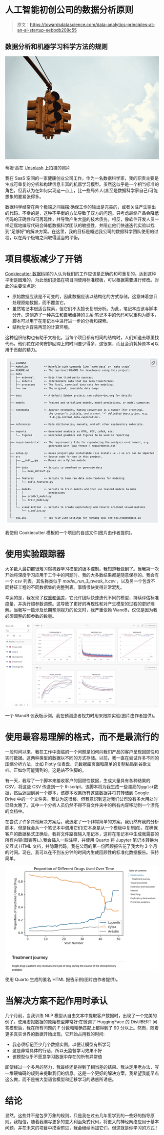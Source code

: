 # 人工智能初创公司的数据分析原则

> 原文：<https://towardsdatascience.com/data-analytics-principles-at-an-ai-startup-eebbdb208c55>

## 数据分析和机器学习科学方法的规则

![](img/f7fe6f18faa4c16aa85d21b344c3bd88.png)

蒂姆·高在 [Unsplash](https://unsplash.com?utm_source=medium&utm_medium=referral) 上拍摄的照片

我在 SaaS 空间的一家健康创业公司工作，作为一名数据科学家，我的职责主要是生成可重复的分析和构建信息丰富的机器学习模型。虽然这似乎是一个相当标准的角色，但我认为在如何实现这一点上，比一些局外人(甚至是数据科学家自己)可能想象的要紧张得多。

数据科学经常在两个极端之间摇摆:确保工作的输出是完美的，或者关注产生输出的代码。不幸的是，这种不平衡的方法导致了双方的问题。只考虑最终产品会降低代码的正确性和可再现性，并导致产生大量的技术债务。相反，像软件开发人员一样迂腐地编写代码会降低数据科学团队的敏捷性，并阻止他们快速迭代实验以找到“足够好”的解决方案。在这里，我的目标是概述我公司的数据科学团队使用的过程，以在两个极端之间取得适当的平衡。

# 项目模板减少了开销

[Cookiecutter 数据科学](https://drivendata.github.io/cookiecutter-data-science/)的人认为我们的工作应该是正确的和可重复的。达到这种平衡是困难的，为此他们提倡在项目间使用标准模板，可以根据需要进行修改。对此的主要论点是:

*   原始数据应该是不可变的，因此数据应该以结构化的方式存储，这意味着您只处理原始数据，而不覆盖它。
*   虽然笔记本很适合探索，但它们不太擅长复制分析。为此，笔记本应该与脚本分开。这创造了一种共生和自我维持的关系:笔记本中的代码可以重构为脚本，脚本可以用于在笔记本中进行进一步的分析和探索。
*   结构允许容易再现的计算环境。

这种组织结构也有助于文档化。当每个项目都有相同的结构时，人们知道去哪里找代码。他们花在如何安排回购上的时间要少得多，这很累，而且会消耗掉原本可以用于贡献的精力。

![](img/fdffa1b3900ca966e1f3692f11d27a14.png)

我使用 Cookiecutter 模板的一个项目的自述文件(图片由作者提供)。

# 使用实验跟踪器

大多数人最初都很难习惯机器学习模型的版本控制。我知道我做到了。当我第一次开始将深度学习应用于工作中的问题时，我的大多数结果都是随意保存的。我会有一个 csv 列表，其名称类似于 *model_run_3_tweak_lr.csv* ，以及另一个包含不同特征工程的不同数据集的完整列表。事情很快变得非常混乱。

幸运的是，我发现了[权重和偏差](https://wandb.ai/home)，它允许团队快速迭代不同的模型，持续评估标准度量，并执行超参数调整。这导致了更好的再现性和对产生模型的过程的更好理解。当我写一篇涉及长期预测视力的论文时，我严重依赖 WandB，仅仅是因为我必须调整的超参数的数量。

![](img/a9c5972264254734118c8bd1516a339c.png)

一个 WandB 仪表板示例，我在预测患者视力时用来跟踪实验(图片由作者提供)。

# 使用最容易理解的格式，而不是最流行的

一段时间以来，我在工作中面临的一个问题是如何向我们产品的客户呈现回顾性和实时数据。这两种类型的数据以不同的方式存储。以前，我一直在尝试许多不同的压缩分析方法，比如 Plotly 仪表盘、元数据库页面和简单的复制粘贴到谷歌文档。正如你可能猜到的，这是站不住脚的。

有一天，我写了一个脚本来接收客户的回顾性数据，生成大量具有各种结果的 CSV，将这些 CSV 传送到一个 R-script，该脚本将为我生成一些漂亮的`ggplot`数据，然后返回到另一个脚本，该脚本收集所有这些数据并将其转储到 Google Drive 中的一个文件夹。我认为这很棒，但我意识到这对我们公司没有多大用处时已经太晚了。其中一个分析人员仍然不得不将文件夹中的所有内容移动到一个漂亮的文档中。

在尝试了许多其他解决方案后，我选定了一个非常简单的方案。我仍然有我的分析脚本，但是我会从一个笔记本中调用它们(它本身是从一个模板中复制的)。在确保客户的数据格式正确后，我将文件路径输入笔记本，这将在笔记本中生成我需要的所有内容(图表等)。).我会插入一些注释，并使用 Quarto 将 Jupyter 笔记本转换为交互式 HTML 文档，并隐藏代码。我在公司的第一份回顾报告花了我大约 3 个月的时间。现在，我可以在不到五分钟的时间内生成回顾性的标准化数据报告。保持简单。

![](img/3d356f7e245592e9f481ea5c3e27cae7.png)

使用 Quarto 生成的匿名 HTML 报告示例(图片由作者提供)。

# 当解决方案不起作用时承认

几个月前，当我训练 NLP 模型从自由文本中提取客户数据时，出现了一个完美的例子。使用虚拟数据的原始模型非常好:在微调了 HuggingFace 的 DistilBERT 问答模型后，我在所有问题的 F 分数和精确匹配上都得到了 90 分以上。然而，随着更多真实世界的数据开始出现，它开始占用我的时间:

*   我必须标记至少几个数据实例，以便让模型有所学习
*   这是非常具体的行话，所以无监督学习效果不好
*   该模型似乎不愿意学习数据中存在的所有异常值

即使经过一个多月的努力，我最终还是得到了相当差的结果。我决定用老办法，写一堆硬编码的规则来提取我们的信息。这是一个更好的解决方案，我希望我能早点这么做，而不是被大型语言模型和迁移学习的诱惑所诱惑。

# 结论

显然，这些并不是包罗万象的规则，只是我在过去几年里学到的一些好的指导原则。我相信，随着我编写更多的意大利面条式代码，将更大的神经网络应用于基本问题，并在未来的项目中摸索前进，我会继续添加它们。但这就是你学习的方式！